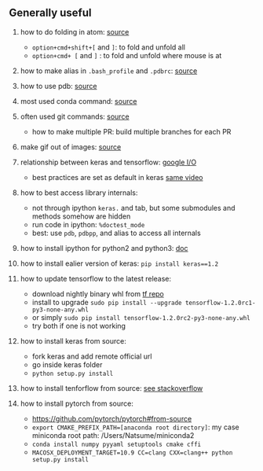 
## Generally useful

1. how to do folding in atom: [source](http://flight-manual.atom.io/using-atom/sections/folding/)
	- `option+cmd+shift+[` and `]`: to fold and unfold all
	- `option+cmd+ [` and `]` : to fold and unfold where mouse is at

1. how to make alias in `.bash_profile` and `.pdbrc`: [source](https://github.com/EmbraceLife/PyTorch-Tutorial/blob/my_progress/tutorial-contents/bash_profile-pdbrc.md)

1. how to use pdb: [source](https://github.com/EmbraceLife/PyTorch-Tutorial/blob/152528672306f2868568d7b65dfefb1da6900986/tutorial-contents/pdb.md)

1. most used conda command: [source](https://github.com/EmbraceLife/LIE/most_used/conda_commands.md)

1. often used git commands: [source](https://github.com/EmbraceLife/LIE/most_used/git_tools.md)
	- how to make multiple PR: build multiple branches for each PR

1. make gif out of images: [source](https://github.com/EmbraceLife/LIE/most_used/img2gif.py)

1. relationship between keras and tensorflow: [google I/O](https://youtu.be/UeheTiBJ0Io?t=133)
	- best practices are set as default in keras [same video](https://youtu.be/UeheTiBJ0Io?t=820)

1. how to best access library internals:
	- not through ipython `keras.` and tab, but some submodules and methods somehow are hidden
	- run code in ipython: `%doctest_mode`
	- best: use `pdb`, `pdbpp`, and alias to access all internals

1. how to install ipython for python2 and python3: [doc](https://ipython.readthedocs.io/en/stable/install/kernel_install.html#kernels-for-python-2-and-3)

1. how to install ealier version of keras: `pip install keras==1.2`

1. how to update tensorflow to the latest release:
	- download nightly binary whl from [tf repo](https://github.com/tensorflow/tensorflow#installation)
	- install to upgrade `sudo pip install --upgrade tensorflow-1.2.0rc1-py3-none-any.whl`
	- or simply `sudo pip install tensorflow-1.2.0rc2-py3-none-any.whl`
	- try both if one is not working

1. how to install keras from source:
	- fork keras and add remote official url
	- go inside keras folder
	- `python setup.py install`

1. how to install tenforflow from source: [see stackoverflow](https://stackoverflow.com/questions/43364264/how-to-installing-tensorflow-from-source-for-mac-solved/44299779#44299779)

1. how to install pytorch from source:
	- https://github.com/pytorch/pytorch#from-source
	- `export CMAKE_PREFIX_PATH=[anaconda root directory]`: my case miniconda root path: /Users/Natsume/miniconda2
	- `conda install numpy pyyaml setuptools cmake cffi`
	- `MACOSX_DEPLOYMENT_TARGET=10.9 CC=clang CXX=clang++ python setup.py install`
